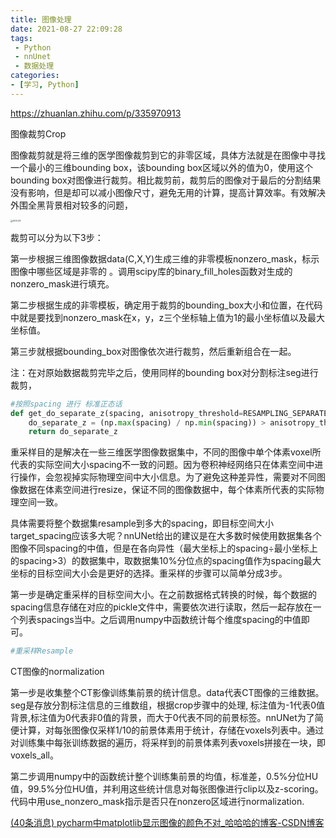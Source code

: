 ```yaml
---
title: 图像处理
date: 2021-08-27 22:09:28
tags: 
 - Python
 - nnUnet
 - 数据处理
categories:
- [学习, Python]
---
```




https://zhuanlan.zhihu.com/p/335970913



图像裁剪Crop

图像裁剪就是将三维的医学图像裁剪到它的非零区域，具体方法就是在图像中寻找一个最小的三维bounding box，该bounding box区域以外的值为0，使用这个bounding box对图像进行裁剪。相比裁剪前，裁剪后的图像对于最后的分割结果没有影响，但是却可以减小图像尺寸，避免无用的计算，提高计算效率。有效解决外围全黑背景相对较多的问题，

<img src="preprocess-nunet.assets/003-23.png" alt="003-23" style="zoom:25%;" />

裁剪可以分为以下3步：

第一步根据三维图像数据data(C,X,Y)生成三维的非零模板nonzero_mask，标示图像中哪些区域是非零的 。调用scipy库的binary_fill_holes函数对生成的nonzero_mask进行填充。

第二步根据生成的非零模板，确定用于裁剪的bounding_box大小和位置，在代码中就是要找到nonzero_mask在x，y，z三个坐标轴上值为1的最小坐标值以及最大坐标值。

第三步就根据bounding_box对图像依次进行裁剪，然后重新组合在一起。

注：在对原始数据裁剪完毕之后，使用同样的bounding box对分割标注seg进行裁剪，



```python
#按照spacing 进行 标准正态话
def get_do_separate_z(spacing, anisotropy_threshold=RESAMPLING_SEPARATE_Z_ANISO_THRESHOLD):
    do_separate_z = (np.max(spacing) / np.min(spacing)) > anisotropy_threshold
    return do_separate_z
```







重采样目的是解决在一些三维医学图像数据集中，不同的图像中单个体素voxel所代表的实际空间大小spacing不一致的问题。因为卷积神经网络只在体素空间中进行操作，会忽视掉实际物理空间中大小信息。为了避免这种差异性，需要对不同图像数据在体素空间进行resize，保证不同的图像数据中，每个体素所代表的实际物理空间一致。

具体需要将整个数据集resample到多大的spacing，即目标空间大小target_spacing应该多大呢？nnUNet给出的建议是在大多数时候使用数据集各个图像不同spacing的中值，但是在各向异性（最大坐标上的spacing÷最小坐标上的spacing>3）的数据集中，取数据集10%分位点的spacing值作为spacing最大坐标的目标空间大小会是更好的选择。重采样的步骤可以简单分成3步。

第一步是确定重采样的目标空间大小。在之前数据格式转换的时候，每个数据的spacing信息存储在对应的pickle文件中，需要依次进行读取，然后一起存放在一个列表spacings当中。之后调用numpy中函数统计每个维度spacing的中值即可。

```python
#重采样Resample
```







CT图像的normalization



第一步是收集整个CT影像训练集前景的统计信息。data代表CT图像的三维数据。seg是存放分割标注信息的三维数组，根据crop步骤中的处理, 标注值为-1代表0值背景,标注值为0代表非0值的背景，而大于0代表不同的前景标签。nnUNet为了简便计算，对每张图像仅采样1/10的前景体素用于统计，存储在voxels列表中。通过对训练集中每张训练数据的遍历，将采样到的前景体素列表voxels拼接在一块，即voxels_all。

第二步调用numpy中的函数统计整个训练集前景的均值，标准差，0.5%分位HU值，99.5%分位HU值，并利用这些统计信息对每张图像进行clip以及z-scoring。代码中用use_nonzero_mask指示是否只在nonzero区域进行normalization.





[(40条消息) pycharm中matplotlib显示图像的颜色不对_哈哈哈的博客-CSDN博客](https://blog.csdn.net/qq_23944915/article/details/84781558)